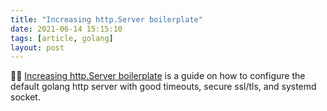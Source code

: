 ```yaml
---
title: "Increasing http.Server boilerplate"
date: 2021-06-14 15:15:10
tags: [article, golang]
layout: post
---
```


🏃📄 [Increasing http.Server boilerplate](https://bojanz.github.io/increasing-http-server-boilerplate-go/) is a guide on how to configure the default golang http server with good timeouts, secure ssl/tls, and systemd socket.
